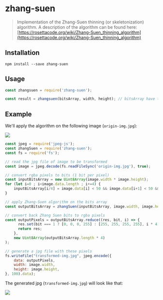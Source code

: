 # zhang-suen

> Implementation of the Zhang-Suen thinning (or skeletonization) algorithm. A description of the algorithm can be found here: [https://rosettacode.org/wiki/Zhang-Suen_thinning_algorithm](https://rosettacode.org/wiki/Zhang-Suen_thinning_algorithm)

## Installation

```shell
npm install --save zhang-suen
```
## Usage

```js
const zhangsuen = require('zhang-suen');

const result = zhangsuen(bitsArray, width, height); // bitsArray have to be a Uint8Array containing only 0 and 1
```

## Example

We'll apply the algorithm on the following image (`origin-img.jpg`):

![](https://olivierlando.github.io/zhang-suen/origin-img.jpg)

```js
const jpeg = require('jpeg-js');
const zhangSuen = require('zhang-suen');
const fs = require('fs');

// read the jpg file of image to be transformed
const image = jpeg.decode(fs.readFileSync('origin-img.jpg'), true);

// convert rgba pixels to bits (1 bit per pixel)
const inputBitsArray = new Uint8Array(image.width * image.height);
for (let i=0 ; i<image.data.length ; i+=4) {
    inputBitsArray[i/4] = image.data[i] < 50 && image.data[i+1] < 50 && image.data[i+2] < 50 ? 1 : 0;
}

// apply Zhang-Suen algorithm on the bits array
const outputBitsArray = zhangSuen(inputBitsArray, image.width, image.height);

// convert back Zhang Suen bits to rgba pixels
const outputPixels = outputBitsArray.reduce((res, bit, i) => {
      res.set(bit === 1 ? [0, 0, 0, 255] : [255, 255, 255, 255], i * 4);
      return res;
    },
    new Uint8Array(outputBitsArray.length * 4)
);

// generate a jpg file with these pixels
fs.writeFile("transformed-img.jpg", jpeg.encode({
    data: outputPixels,
    width: image.width,
    height: image.height,
}, 100).data);
```


The generated jpg (`transformed-img.jpg`) will look like that:

![](https://olivierlando.github.io/zhang-suen/transformed-img.jpg)